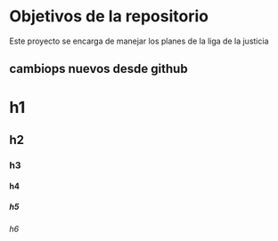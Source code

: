 # Objetivos de la repositorio

Este proyecto se encarga de manejar los planes de la liga de la justicia


## cambiops nuevos desde github

# h1
## h2
### h3
#### h4
##### h5
###### h6
